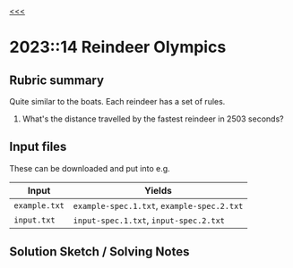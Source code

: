 [<<<](../README.md)

# 2023::14 Reindeer Olympics

## Rubric summary

Quite similar to the boats. Each reindeer has a set of rules.

1. What's the distance travelled by the fastest reindeer in 2503 seconds?

## Input files

These can be downloaded and put into e.g.

| Input         | Yields                                     |
|---------------|--------------------------------------------|
| `example.txt` | `example-spec.1.txt`, `example-spec.2.txt` |
| `input.txt`   | `input-spec.1.txt`, `input-spec.2.txt`     |

## Solution Sketch / Solving Notes
